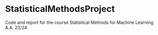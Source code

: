 # StatisticalMethodsProject
Code and report for the course Statistical Methods for Machine Learning A.A. 23/24
